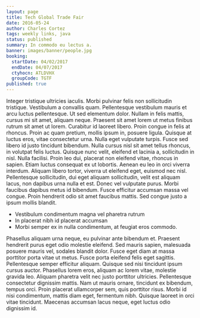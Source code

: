 ```yaml
---
layout: page
title: Tech Global Trade Fair
date: 2016-05-24
author: Charles Cortez
tags: weekly links, java
status: published
summary: In commodo eu lectus a.
banner: images/banner/people.jpg
booking:
  startDate: 04/02/2017
  endDate: 04/07/2017
  ctyhocn: ATLDVHX
  groupCode: TGTF
published: true
---
```

Integer tristique ultricies iaculis. Morbi pulvinar felis non sollicitudin tristique. Vestibulum a convallis quam. Pellentesque vestibulum mauris et arcu luctus pellentesque. Ut sed elementum dolor. Nullam in felis mattis, cursus mi sit amet, aliquam neque. Praesent sit amet lorem ut metus finibus rutrum sit amet ut lorem. Curabitur id laoreet libero. Proin congue in felis at rhoncus. Proin ac quam pretium, mollis ipsum in, posuere ligula. Quisque at luctus eros, vitae consectetur urna. Nulla eget vulputate turpis. Fusce sed libero id justo tincidunt bibendum.
Nulla cursus nisl sit amet tellus rhoncus, in volutpat felis luctus. Quisque nunc velit, eleifend et lacinia a, sollicitudin in nisl. Nulla facilisi. Proin leo dui, placerat non eleifend vitae, rhoncus in sapien. Etiam luctus consequat ex ut lobortis. Aenean eu leo in orci viverra interdum. Aliquam libero tortor, viverra ut eleifend eget, euismod nec nisl. Pellentesque sollicitudin, dui eget aliquam sollicitudin, velit est aliquam lacus, non dapibus urna nulla et est. Donec vel vulputate purus. Morbi faucibus dapibus metus id bibendum. Fusce efficitur accumsan massa vel congue. Proin hendrerit odio sit amet faucibus mattis. Sed congue justo a ipsum mollis blandit.

* Vestibulum condimentum magna vel pharetra rutrum
* In placerat nibh id placerat accumsan
* Morbi semper ex in nulla condimentum, at feugiat eros commodo.

Phasellus aliquam urna neque, eu pulvinar ante bibendum et. Praesent hendrerit purus eget odio molestie eleifend. Sed mauris sapien, malesuada posuere mauris vel, sodales blandit dolor. Fusce eget diam at massa porttitor porta vitae ut metus. Fusce porta eleifend felis eget sagittis. Pellentesque semper efficitur aliquam. Quisque sed nisi tincidunt ipsum cursus auctor. Phasellus lorem eros, aliquam ac lorem vitae, molestie gravida leo. Aliquam pharetra velit nec justo porttitor ultricies. Pellentesque consectetur dignissim mattis. Nam ut mauris ornare, tincidunt ex bibendum, tempus orci. Proin placerat ullamcorper sem, quis porttitor risus. Morbi id nisi condimentum, mattis diam eget, fermentum nibh. Quisque laoreet in orci vitae tincidunt. Maecenas accumsan lacus neque, eget luctus odio dignissim id.
